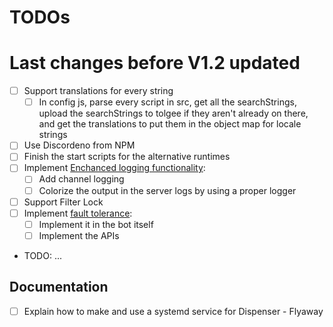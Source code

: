 # TODOs

# Last changes before V1.2 updated

- [ ] Support translations for every string
  - [ ] In config js, parse every script in src, get all the searchStrings,
        upload the searchStrings to tolgee if they aren't already on there, and
        get the translations to put them in the object map for locale strings
- [ ] Use Discordeno from NPM
- [ ] Finish the start scripts for the alternative runtimes
- [ ] Implement [Enchanced logging functionality](./Logging.md):
  - [ ] Add channel logging
  - [ ] Colorize the output in the server logs by using a proper logger
- [ ] Support Filter Lock
- [ ] Implement [fault tolerance](./Fault%20tolerance.md):
  - [ ] Implement it in the bot itself
  - [ ] Implement the APIs
- TODO: ...

## Documentation

- [ ] Explain how to make and use a systemd service for Dispenser - Flyaway
